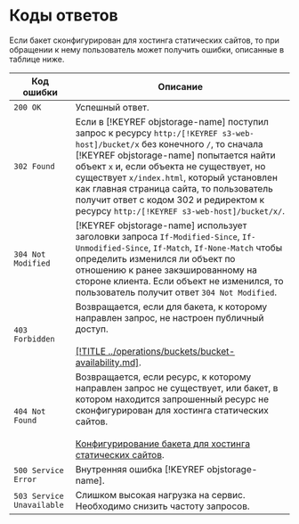 # Коды ответов

Если бакет сконфигурирован для хостинга статических сайтов, то при обращении к нему пользователь может получить ошибки, описанные в таблице ниже.

Код ошибки | Описание
-----------|---------
`200 OK` | Успешный ответ.
`302 Found`  | Если в [!KEYREF objstorage-name] поступил запрос к ресурсу `http:/[!KEYREF s3-web-host]/bucket/x` без конечного `/`, то сначала [!KEYREF objstorage-name] попытается найти объект `x` и, если объекта не существует, но существует `x/index.html`, который установлен как главная страница сайта, то пользователь получит ответ с кодом 302 и редиректом к ресурсу `http:/[!KEYREF s3-web-host]/bucket/x/`.
`304 Not Modified` | [!KEYREF objstorage-name] использует заголовки запроса `If-Modified-Since`, `If-Unmodified-Since`, `If-Match`, `If-None-Match` чтобы определить изменился ли объект по отношению к ранее закэшированному на стороне клиента. Если объект не изменился, то пользователь получит ответ `304 Not Modified`.
`403 Forbidden` | Возвращается, если для бакета, к которому направлен запрос, не настроен публичный доступ.<br/><br/>[[!TITLE ../operations/buckets/bucket-availability.md]](../operations/buckets/bucket-availability.md).
`404 Not Found` | Возвращается, если ресурс, к которому направлен запрос не существует, или бакет, в котором находится запрошенный ресурс не сконфигурирован для хостинга статических сайтов.<br/><br/>[Конфигурирование бакета для хостинга статических сайтов](bucket-configuration.md).
`500 Service Error` | Внутренняя ошибка [!KEYREF objstorage-name].
`503 Service Unavailable` | Слишком высокая нагрузка на сервис. Необходимо снизить частоту запросов.
